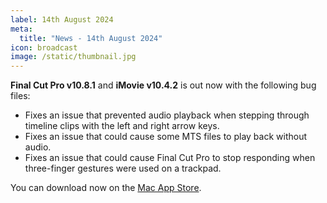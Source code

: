 ```yaml
---
label: 14th August 2024
meta:
  title: "News - 14th August 2024"
icon: broadcast
image: /static/thumbnail.jpg
---
```


**Final Cut Pro v10.8.1** and **iMovie v10.4.2** is out now with the following bug files:

- Fixes an issue that prevented audio playback when stepping through timeline clips with the left and right arrow keys.
- Fixes an issue that could cause some MTS files to play back without audio.
- Fixes an issue that could cause Final Cut Pro to stop responding when three-finger gestures were used on a trackpad.

You can download now on the [Mac App Store](https://apps.apple.com/au/app/final-cut-pro/id424389933?mt=12).